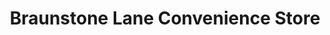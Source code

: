 ---
title: "Braunstone Lane Convenience Store"
url: /braunstone-town/braunstone-lane-convenience-store/
shop: Lebensmittel
---